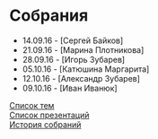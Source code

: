 # Собрания
- 14.09.16 - [Сергей Байков]
- 21.09.16 - [Марина Плотникова]
- 28.09.16 - [Игорь Зубарев]
- 05.10.16 - [Катюшина Маргарита]
- 12.10.16 - [Александр Зубарев]
- 09.10.16 - [Иван Иванюк]

[Список тем](topics.md)  
[Список презентаций](presentation.md)  
[История собраний](history.md)  
